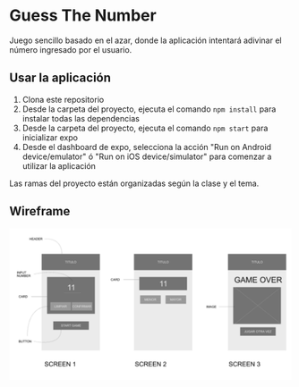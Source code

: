 # Guess The Number

Juego sencillo basado en el azar, donde la aplicación intentará adivinar el número ingresado por el usuario.

## Usar la aplicación

1. Clona este repositorio
2. Desde la carpeta del proyecto, ejecuta el comando ```npm install``` para instalar todas las dependencias
3. Desde la carpeta del proyecto, ejecuta el comando ```npm start``` para inicializar expo
4. Desde el dashboard de expo, selecciona la acción "Run on Android device/emulator" ó "Run on iOS device/simulator" para comenzar a utilizar la aplicación

Las ramas del proyecto están organizadas según la clase y el tema.

## Wireframe

![Wireframe](./assets/wireframe.png)

